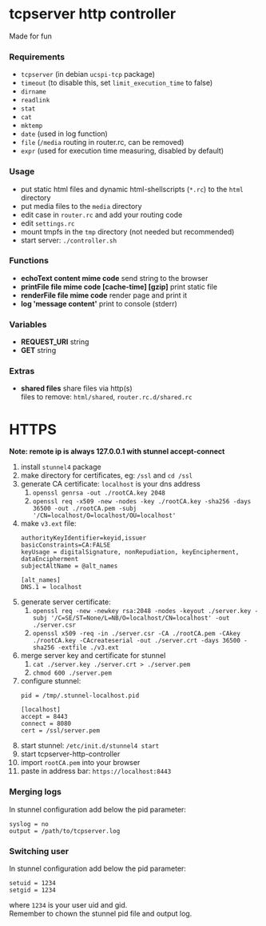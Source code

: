 # tcpserver http controller
Made for fun

### Requirements
* `tcpserver` (in debian `ucspi-tcp` package)
* `timeout` (to disable this, set `limit_execution_time` to false)
* `dirname`
* `readlink`
* `stat`
* `cat`
* `mktemp`
* `date` (used in log function)
* `file` (`/media` routing in router.rc, can be removed)
* `expr` (used for execution time measuring, disabled by default)

### Usage
* put static html files and dynamic html-shellscripts (`*.rc`) to the `html` directory
* put media files to the `media` directory
* edit case in `router.rc` and add your routing code
* edit `settings.rc`
* mount tmpfs in the `tmp` directory (not needed but recommended)
* start server: `./controller.sh`

### Functions
* **echoText content mime code** send string to the browser
* **printFile file mime code [cache-time] [gzip]** print static file
* **renderFile file mime code** render page and print it
* **log 'message content'** print to console (stderr)

### Variables
* **REQUEST_URI** string
* **GET** string

### Extras
* **shared files** share files via http(s)  
	files to remove: `html/shared`, `router.rc.d/shared.rc`

# HTTPS
**Note: remote ip is always 127.0.0.1 with stunnel accept-connect**
1) install `stunnel4` package
2) make directory for certificates, eg: `/ssl` and `cd /ssl`
3) generate CA certificate: `localhost` is your dns address  
	1) `openssl genrsa -out ./rootCA.key 2048`  
	2) `openssl req -x509 -new -nodes -key ./rootCA.key -sha256 -days 36500 -out ./rootCA.pem -subj '/CN=localhost/O=localhost/OU=localhost'`
4) make `v3.ext` file:  
	```
	authorityKeyIdentifier=keyid,issuer
	basicConstraints=CA:FALSE
	keyUsage = digitalSignature, nonRepudiation, keyEncipherment, dataEncipherment
	subjectAltName = @alt_names

	[alt_names]
	DNS.1 = localhost
	```
5) generate server certificate:  
	1) `openssl req -new -newkey rsa:2048 -nodes -keyout ./server.key -subj '/C=SE/ST=None/L=NB/O=localhost/CN=localhost' -out ./server.csr`  
	2) `openssl x509 -req -in ./server.csr -CA ./rootCA.pem -CAkey ./rootCA.key -CAcreateserial -out ./server.crt -days 36500 -sha256 -extfile ./v3.ext`
6) merge server key and certificate for stunnel  
	1) `cat ./server.key ./server.crt > ./server.pem`  
	2) `chmod 600 ./server.pem`
7) configure stunnel:  
	```
	pid = /tmp/.stunnel-localhost.pid

	[localhost]
	accept = 8443
	connect = 8080
	cert = /ssl/server.pem
	```
8) start stunnel: `/etc/init.d/stunnel4 start`
9) start tcpserver-http-controller
10) import `rootCA.pem` into your browser
11) paste in address bar: `https://localhost:8443`

### Merging logs
In stunnel configuration add below the pid parameter:
```
syslog = no
output = /path/to/tcpserver.log
```

### Switching user
In stunnel configuration add below the pid parameter:
```
setuid = 1234
setgid = 1234
```
where `1234` is your user uid and gid.  
Remember to chown the stunnel pid file and output log.

